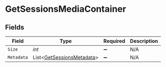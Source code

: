 # GetSessionsMediaContainer


## Fields

| Field                                                                     | Type                                                                      | Required                                                                  | Description                                                               | Example                                                                   |
| ------------------------------------------------------------------------- | ------------------------------------------------------------------------- | ------------------------------------------------------------------------- | ------------------------------------------------------------------------- | ------------------------------------------------------------------------- |
| `Size`                                                                    | *int*                                                                     | :heavy_minus_sign:                                                        | N/A                                                                       | 1                                                                         |
| `Metadata`                                                                | List<[GetSessionsMetadata](../../Models/Requests/GetSessionsMetadata.md)> | :heavy_minus_sign:                                                        | N/A                                                                       |                                                                           |